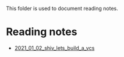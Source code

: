 This folder is used to document reading notes.

# Reading notes

- [2021_01_02_shiv_lets_build_a_vcs](./2021_01_02_shiv_lets_build_a_vcs.md)
